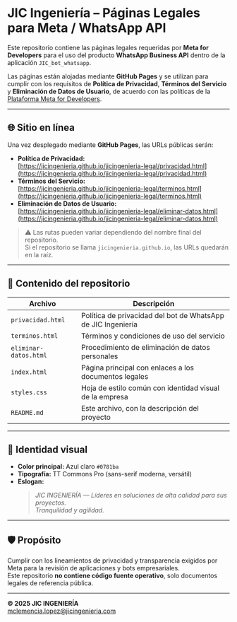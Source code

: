 # JIC Ingeniería – Páginas Legales para Meta / WhatsApp API

Este repositorio contiene las páginas legales requeridas por **Meta for Developers** para el uso del producto **WhatsApp Business API** dentro de la aplicación `JIC_bot_whatsapp`.

Las páginas están alojadas mediante **GitHub Pages** y se utilizan para cumplir con los requisitos de **Política de Privacidad**, **Términos del Servicio** y **Eliminación de Datos de Usuario**, de acuerdo con las políticas de la [Plataforma Meta for Developers](https://developers.facebook.com/policy/).

---

## 🌐 Sitio en línea

Una vez desplegado mediante **GitHub Pages**, las URLs públicas serán:

- **Política de Privacidad:**  
  [https://jicingenieria.github.io/jicingenieria-legal/privacidad.html](https://jicingenieria.github.io/jicingenieria-legal/privacidad.html)
- **Términos del Servicio:**  
  [https://jicingenieria.github.io/jicingenieria-legal/terminos.html](https://jicingenieria.github.io/jicingenieria-legal/terminos.html)
- **Eliminación de Datos de Usuario:**  
  [https://jicingenieria.github.io/jicingenieria-legal/eliminar-datos.html](https://jicingenieria.github.io/jicingenieria-legal/eliminar-datos.html)

> ⚠️ Las rutas pueden variar dependiendo del nombre final del repositorio.  
> Si el repositorio se llama `jicingenieria.github.io`, las URLs quedarán en la raíz.

---

## 🧾 Contenido del repositorio

| Archivo | Descripción |
|----------|-------------|
| `privacidad.html` | Política de privacidad del bot de WhatsApp de JIC Ingeniería |
| `terminos.html` | Términos y condiciones de uso del servicio |
| `eliminar-datos.html` | Procedimiento de eliminación de datos personales |
| `index.html` | Página principal con enlaces a los documentos legales |
| `styles.css` | Hoja de estilo común con identidad visual de la empresa |
| `README.md` | Este archivo, con la descripción del proyecto |

---

## 🧩 Identidad visual

- **Color principal:** Azul claro `#0781ba`  
- **Tipografía:** TT Commons Pro (sans-serif moderna, versátil)  
- **Eslogan:**  
  > *JIC INGENIERÍA — Líderes en soluciones de alta calidad para sus proyectos.  
  > Tranquilidad y agilidad.*

---

## 🛡️ Propósito

Cumplir con los lineamientos de privacidad y transparencia exigidos por Meta para la revisión de aplicaciones y bots empresariales.  
Este repositorio **no contiene código fuente operativo**, solo documentos legales de referencia pública.

---

**© 2025 JIC INGENIERÍA**  
mclemencia.lopez@jicingenieria.com
